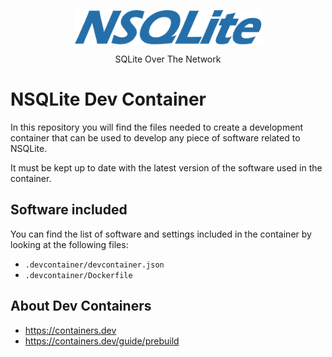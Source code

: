 <p align="center">
  <p align="center">
    <img align="center" width="300" src="https://raw.githubusercontent.com/nsqlite/nsqlite/main/assets/NSQLite.png"/>
  </p>
  <p align="center">
    SQLite Over The Network
  </p>
</p>

# NSQLite Dev Container

In this repository you will find the files needed to create a development
container that can be used to develop any piece of software related to NSQLite.

It must be kept up to date with the latest version of the software used in the
container.

## Software included

You can find the list of software and settings included in the container by
looking at the following files:

- `.devcontainer/devcontainer.json`
- `.devcontainer/Dockerfile`

## About Dev Containers

- https://containers.dev
- https://containers.dev/guide/prebuild
